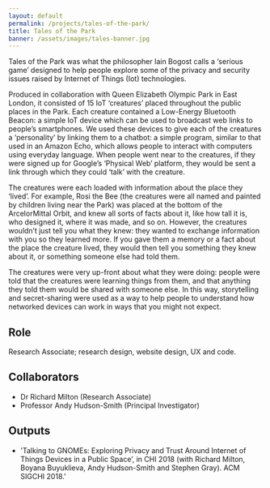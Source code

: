 ```yaml
---
layout: default
permalink: /projects/tales-of-the-park/
title: Tales of the Park
banner: /assets/images/tales-banner.jpg
---
```


Tales of the Park was what the philosopher Iain Bogost calls a ‘serious game’ designed to help people explore some of the privacy and security issues raised by Internet of Things (Iot) technologies. 

Produced in collaboration with Queen Elizabeth Olympic Park in East London, it consisted of 15 IoT ‘creatures’ placed throughout the public places in the Park. Each creature contained a Low-Energy Bluetooth Beacon: a simple IoT device which can be used to broadcast web links to people’s smartphones. We used these devices to give each of the creatures a ‘personality’ by linking them to a chatbot: a simple program, similar to that used in an Amazon Echo, which allows people to interact with computers using everyday language. When people went near to the creatures, if they were signed up for Google’s ‘Physical Web’ platform, they would be sent a link through which they could ‘talk’ with the creature.

The creatures were each loaded with information about the place they ‘lived’. For example, Rosi the Bee (the creatures were all named and painted by children living near the Park) was placed at the bottom of the ArcelorMittal Orbit, and knew all sorts of facts about it, like how tall it is, who designed it, where it was made, and so on. However, the creatures wouldn’t just tell you what they knew: they wanted to exchange information with you so they learned more. If you gave them a memory or a fact about the place the creature lived, they would then tell you something they knew about it, or something someone else had told them.

The creatures were very up-front about what they were doing: people were told that the creatures were learning things from them, and that anything they told them would be shared with someone else. In this way, storytelling and secret-sharing were used as a way to help people to understand how networked devices can work in ways that you might not expect. 

## Role

Research Associate; research design, website design, UX and code.

## Collaborators

- Dr Richard Milton (Research Associate)
- Professor Andy Hudson-Smith (Principal Investigator)

## Outputs

- 'Talking to GNOMEs: Exploring Privacy and Trust Around Internet of Things Devices in a Public Space’, in CHI 2018 (with Richard Milton, Boyana Buyuklieva, Andy Hudson-Smith and Stephen Gray). ACM SIGCHI 2018.'
